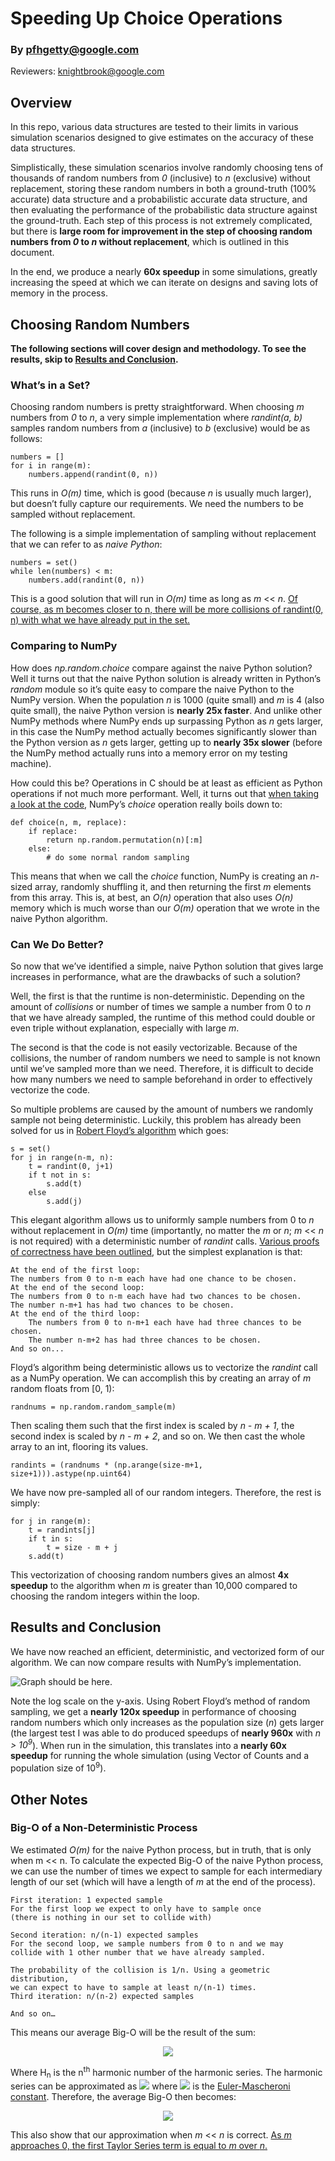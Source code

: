 # **Speeding Up Choice Operations**


### By pfhgetty@google.com
Reviewers: knightbrook@google.com

## Overview

In this repo, various data structures are tested to their limits in various simulation scenarios designed to give estimates on the accuracy of these data structures.

Simplistically, these simulation scenarios involve randomly choosing tens of thousands of random numbers from _0_ (inclusive) to _n_ (exclusive) without replacement, storing these random numbers in both a ground-truth (100% accurate) data structure and a probabilistic accurate data structure, and then evaluating the performance of the probabilistic data structure against the ground-truth. Each step of this process is not extremely complicated, but there is **large room for improvement in the step of choosing random numbers from _0_ to _n_ without replacement**, which is outlined in this document.

In the end, we produce a nearly **60x speedup** in some simulations, greatly increasing the speed at which we can iterate on designs and saving lots of memory in the process.


## <span>Choosing Random Numbers</span>

**The following sections will cover design and methodology. To see the results, skip to <a href='#results'>Results and Conclusion</a>.**


### What’s in a Set?

Choosing random numbers is pretty straightforward. When choosing _m_ numbers from _0_ to _n_, a very simple implementation where _randint(a, b)_ samples random numbers from _a_ (inclusive) to _b_ (exclusive) would be as follows:


```
numbers = []
for i in range(m):
    numbers.append(randint(0, n))
```


This runs in _O(m)_ time, which is good (because _n_ is usually much larger), but doesn’t fully capture our requirements. We need the numbers to be sampled without replacement.

The following is a simple implementation of sampling without replacement that we can refer to as _naive Python_:


```
numbers = set()
while len(numbers) < m:
    numbers.add(randint(0, n))
```


This is a good solution that will run in _O(m)_ time as long as _m_ <&lt; _n_.
<a href='#bigo'>Of course, as m becomes closer to n, there will be more collisions of randint(0, n) with what we have already put in the set.</a>


### Comparing to NumPy

How does _np.random.choice_ compare against the naive Python solution? Well it turns out that the naive Python solution is 
already written in Python’s _random_ module so it’s quite easy to compare the naive Python to the NumPy version. 
When the population _n_ is 1000 (quite small) and _m_ is 4 (also quite small), the naive Python version is **nearly 25x faster**.
And unlike other NumPy methods where NumPy ends up surpassing Python as _n_ gets larger, in this case the NumPy method actually becomes significantly
slower than the Python version as _n_ gets larger, getting up to **nearly 35x slower** (before the NumPy method actually runs into a memory error 
on my testing machine).

How could this be? Operations in C should be at least as efficient as Python operations if not much more performant. 
Well, it  turns out that 
[when taking a look at the code](https://github.com/numpy/numpy/blob/maintenance/1.16.x/numpy/random/mtrand/mtrand.pyx#L1032), 
NumPy’s _choice_ operation really boils down to:


```
def choice(n, m, replace):
    if replace:
        return np.random.permutation(n)[:m]
    else:
        # do some normal random sampling
```


This means that when we call the _choice_ function, NumPy is creating an _n_-sized array, randomly shuffling it, 
and then returning the first _m_ elements from this array. This is, at best, an _O(n)_ operation that also uses _O(n)_
memory which is much worse than our _O(m)_ operation that we wrote in the naive Python algorithm.


### Can We Do Better?

So now that we’ve identified a simple, naive Python solution that gives large increases in performance, what are the drawbacks of such a solution?

Well, the first is that the runtime is non-deterministic. Depending on the amount of _collisions_ 
or number of times we sample a number from 0 to _n_ that we have already sampled, the runtime of this method
could double or even triple without explanation, especially with large _m_.

The second is that the code is not easily vectorizable. Because of the collisions, the number of random numbers 
we need to sample is not known until we’ve sampled more than we need. Therefore, it is difficult to decide how many numbers we need
to sample beforehand in order to effectively vectorize the code.

So multiple problems are caused by the amount of numbers we randomly sample not being deterministic. 
Luckily, this problem has already been solved for us in 
[Robert Floyd’s algorithm](https://fermatslibrary.com/s/a-sample-of-brilliance) which goes:


```
s = set()
for j in range(n-m, n):
    t = randint(0, j+1)
    if t not in s:
        s.add(t)
    else
        s.add(j)
```


This elegant algorithm allows us to uniformly sample numbers from 0 to _n_ without replacement in _O(m)_ time (importantly, 
no matter the _m_ or _n_; _m_ <&lt; _n_ is not required)
with a deterministic number of _randint_ calls. 
[Various proofs of correctness have been outlined](https://math.stackexchange.com/questions/178690/whats-the-proof-of-correctness-for-robert-floyds-algorithm-for-selecting-a-sin), 
but the simplest explanation is that:


```
At the end of the first loop: 
The numbers from 0 to n-m each have had one chance to be chosen. 
At the end of the second loop: 
The numbers from 0 to n-m each have had two chances to be chosen.
The number n-m+1 has had two chances to be chosen.
At the end of the third loop:
	The numbers from 0 to n-m+1 each have had three chances to be chosen.
	The number n-m+2 has had three chances to be chosen.
And so on...
```


Floyd’s algorithm being deterministic allows us to vectorize the 
_randint_ call as a NumPy operation. We can accomplish this by creating an array of _m_ random floats from [0, 1):


```
randnums = np.random.random_sample(m)
```


Then scaling them such that the first index is scaled by _n - m + 1_, the second index is scaled by _n - m + 2_, and so on. 
We then cast the whole array to an int, flooring its values.


```
randints = (randnums * (np.arange(size-m+1, size+1))).astype(np.uint64)
```


We have now pre-sampled all of our random integers. Therefore, the rest is simply:


```
for j in range(m):
    t = randints[j]
    if t in s:
        t = size - m + j
    s.add(t)
```


This vectorization of choosing random numbers gives an almost **4x speedup** to the algorithm when _m_ is greater than 10,000 compared to choosing the
random integers within the loop.


## <span id='results'>Results and Conclusion</span>

We have now reached an efficient, deterministic, and vectorized form of our algorithm. We can now compare results with NumPy’s implementation.

![Graph should be here.](img/choice_comparison.png "Comparison of choice methods.")

Note the log scale on the y-axis. Using Robert Floyd’s method of random sampling, we get a **nearly 120x speedup** in performance of choosing random numbers which only increases as the population size (_n_) gets larger (the largest test I was able to do produced speedups of **nearly 960x** with _n > 10<sup>9</sup>_). When run in the simulation, this translates into a **nearly 60x speedup** for running the whole simulation (using Vector of Counts and a population size of 10<sup>9</sup>).


## <span>Other Notes</span>


### <span id='bigo'>Big-O of a Non-Deterministic Process</span>

We estimated _O(m)_ for the naive Python process, but in truth, that is only when m &lt;< n. 
To calculate the expected Big-O of the naive Python process, we can use the number of times we expect to sample for each intermediary length of our set 
(which will have a length of _m_ at the end of the process).


```
First iteration: 1 expected sample
For the first loop we expect to only have to sample once 
(there is nothing in our set to collide with)

Second iteration: n/(n-1) expected samples
For the second loop, we sample numbers from 0 to n and we may 
collide with 1 other number that we have already sampled. 

The probability of the collision is 1/n. Using a geometric distribution, 
we can expect to have to sample at least n/(n-1) times.
Third iteration: n/(n-2) expected samples

And so on…
```


This means our average Big-O will be the result of the sum:

<p align="center">
<img align="center" src="https://render.githubusercontent.com/render/math?math=\sum_{i=0}^{m-1}%20\frac{n}{n-1}%20=%20n%20\sum_{i=0}^{m-1}%20\frac{1}{n-1}%20=%20n*(H_n-H_{n-m})">
</p>

Where H<sub>n</sub> is the n<sup>th</sup> harmonic number of the harmonic series. The harmonic series can be approximated as 
<img src="https://render.githubusercontent.com/render/math?math=H_n=ln(n)%2B\gamma"> where <img src="https://render.githubusercontent.com/render/math?math=\gamma">
is the [Euler-Mascheroni constant](https://en.wikipedia.org/wiki/Euler%E2%80%93Mascheroni_constant). Therefore, the average Big-O then becomes:

<p align="center">
<img align="center" src="https://render.githubusercontent.com/render/math?math=n*(ln(n)%2B%5Cgamma-ln(n-m)-%5Cgamma)%3Dn*(ln(%5Cfrac%7Bn%7D%7Bn-m%7D))">
</p>

This also show that our approximation when _m_ << _n_ is correct. <a href="https://www.wolframalpha.com/input/?i=Series%5BLog%5Bn%2F%28n-m%29%5D%2C+%7Bm%2C+0%2C+2%7D%5D">As _m_ approaches 0, the first Taylor Series term is equal to _m_ over _n_.</a>

